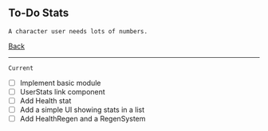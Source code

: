 To-Do Stats
-----

    A character user needs lots of numbers.

[Back](../todo-main.md)

-----

`Current`
- [ ] Implement basic module
- [ ] UserStats link component
- [ ] Add Health stat
- [ ] Add a simple UI showing stats in a list
- [ ] Add  HealthRegen and a RegenSystem